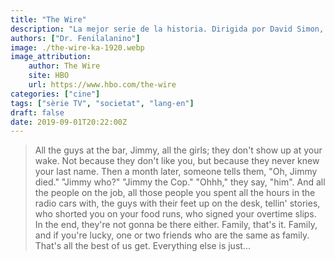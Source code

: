 ```yaml
---
title: "The Wire"
description: "La mejor serie de la historia. Dirigida por David Simon, HBO."
authors: ["Dr. Fenilalanino"]
image: ./the-wire-ka-1920.webp
image_attribution:
    author: The Wire
    site: HBO
    url: https://www.hbo.com/the-wire
categories: ["cine"]
tags: ["sèrie TV", "societat", "lang-en"]
draft: false
date: 2019-09-01T20:22:00Z
---
```


> All the guys at the bar, Jimmy, all the girls; they don't show up at  your wake. Not because they don't like you, but because they never knew  your last name. Then a month later, someone tells them, "Oh, Jimmy  died." "Jimmy who?" "Jimmy the Cop." "Ohhh," they say, "him". And all  the people on the job, all those people you spent all the hours in the  radio cars with, the guys with their feet up on the desk, tellin'  stories, who shorted you on your food runs, who signed your overtime  slips. In the end, they're not gonna be there either. Family, that's it.  Family, and if you're lucky, one or two friends who are the same as  family. That's all the best of us get. Everything else is just...
